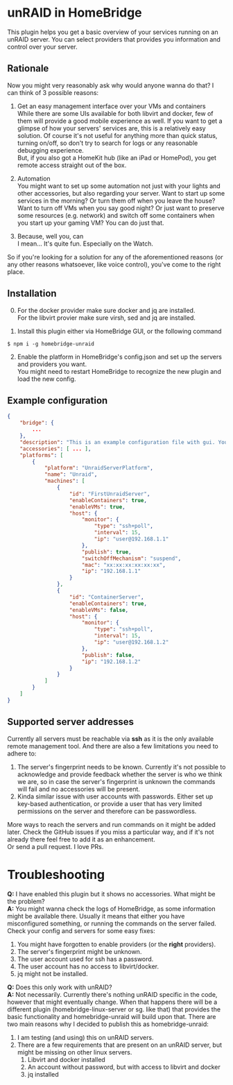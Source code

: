 # unRAID in HomeBridge

This plugin helps you get a basic overview of your services running on an unRAID server. You can select providers that provides you information and control over your server.

## Rationale

Now you might very reasonably ask why would anyone wanna do that? I can think of 3 possible reasons:

1. Get an easy management interface over your VMs and containers \
While there are some UIs available for both libvirt and docker, few of them will provide a good mobile experience as well. If you want to get a glimpse of how your servers' services are, this is a relatively easy solution. Of course it's not useful for anything more than quick status, turning on/off, so don't try to search for logs or any reasonable debugging experience. \
But, if you also got a HomeKit hub (like an iPad or HomePod), you get remote access straight out of the box.

2. Automation \
You might want to set up some automation not just with your lights and other accessories, but also regarding your server. Want to start up some services in the morning? Or turn them off when you leave the house? Want to turn off VMs when you say good night? Or just want to preserve some resources (e.g. network) and switch off some containers when you start up your gaming VM? You can do just that.

3. Because, well you, can \
I mean... It's quite fun. Especially on the Watch.

So if you're looking for a solution for any of the aforementioned reasons (or any other reasons whatsoever, like voice control), you've come to the right place.

## Installation
0. For the docker provider make sure docker and jq are installed. \
For the libvirt provier make sure virsh, sed and jq are installed.

1. Install this plugin either via HomeBridge GUI, or the following command
```
$ npm i -g homebridge-unraid
```

2. Enable the platform in HomeBridge's config.json and set up the servers and providers you want. \
You might need to restart HomeBridge to recognize the new plugin and load the new config.

## Example configuration

```json
{
    "bridge": {
        ...
    },
    "description": "This is an example configuration file with gui. You can use this as a template for creating your own configuration file containing devices you actually own.",
    "accessories": [ ... ],
    "platforms": [
        {
            "platform": "UnraidServerPlatform",
            "name": "Unraid",
            "machines": [
                {
                    "id": "FirstUnraidServer",
                    "enableContainers": true,
                    "enableVMs": true,
                    "host": {
                        "monitor": {
                            "type": "ssh+poll",
                            "interval": 15,
                            "ip": "user@192.168.1.1"
                        },
                        "publish": true,
                        "switchOffMechanism": "suspend",
                        "mac": "xx:xx:xx:xx:xx:xx",
                        "ip": "192.168.1.1"
                    }
                },
                {
                    "id": "ContainerServer",
                    "enableContainers": true,
                    "enableVMs": false,
                    "host": {
                        "monitor": {
                            "type": "ssh+poll",
                            "interval": 15,
                            "ip": "user@192.168.1.2"
                        },
                        "publish": false,
                        "ip": "192.168.1.2"
                    }
                }
            ]
        }
    ]
}
```

## Supported server addresses
Currently all servers must be reachable via **ssh** as it is the only available remote management tool. And there are also a few limitations you need to adhere to:
1. The server's fingerprint needs to be known. Currently it's not possible to acknowledge and provide feedback whether the server is who we think we are, so in case the server's fingerprint is unknown the commands will fail and no accessories will be present.
2. Kinda similar issue with user accounts with passwords. Either set up key-based authentication, or provide a user that has very limited permissions on the server and therefore can be passwordless.

More ways to reach the servers and run commands on it might be added later. Check the GitHub issues if you miss a particular way, and if it's not already there feel free to add it as an enhancement. \
Or send a pull request. I love PRs.

# Troubleshooting

**Q:** I have enabled this plugin but it shows no accessories. What might be the problem? \
**A:** You might wanna check the logs of HomeBridge, as some information might be available there. Usually it means that either you have misconfigured something, or running the commands on the server failed. Check your config and servers for some easy fixes:
1. You might have forgotten to enable providers (or the **right** providers).
2. The server's fingerprint might be unknown.
3. The user account used for ssh has a password.
4. The user account has no access to libvirt/docker.
5. jq might not be installed.


**Q:** Does this only work with unRAID? \
**A:** Not necessarily. Currently there's nothing unRAID specific in the code, however that might eventually change. When that happens there will be a different plugin (homebridge-linux-server or sg. like that) that provides the basic functionality and homebridge-unraid will build upon that. There are two main reasons why I decided to publish this as homebridge-unraid:
1. I am testing (and using) this on unRAID servers.
2. There are a few requirements that are present on an unRAID server, but might be missing on other linux servers.
    1. Libvirt and docker installed
    2. An account without password, but with access to libvirt and docker
    3. jq installed
